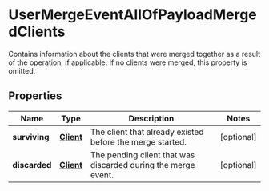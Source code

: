 

# UserMergeEventAllOfPayloadMergedClients

Contains information about the clients that were merged together as a result of the operation, if applicable. If no clients were merged, this property is omitted.

## Properties

| Name | Type | Description | Notes |
|------------ | ------------- | ------------- | -------------|
|**surviving** | [**Client**](Client.md) | The client that already existed before the merge started. |  [optional] |
|**discarded** | [**Client**](Client.md) | The pending client that was discarded during the merge event. |  [optional] |




